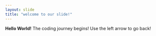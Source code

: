 ```yaml
---
layout: slide
title: "welcome to our slide!"
---
```

**Hello World!**
The coding journey begins!
Use the left arrow to go back!
